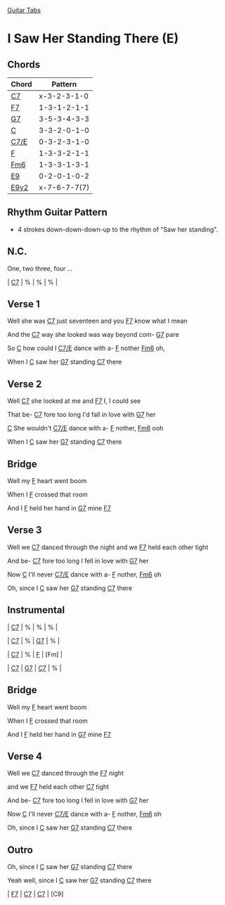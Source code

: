 [Guitar Tabs](index.md)

# I Saw Her Standing There (E)

## Chords

| Chord | Pattern |
| --- | --- |
| [C7] | <a name="C7">x-3-2-3-1-0</a> |
| [F7] | <a name="F7">1-3-1-2-1-1</a> |
| [G7] | <a name="G7">3-5-3-4-3-3</a> |
| [C] | <a name="C">3-3-2-0-1-0</a> |
| [C7/E] | <a name="C7/E">0-3-2-3-1-0</a> |
| [F] | <a name="F">1-3-3-2-1-1</a> |
| [Fm6] | <a name="Fm">1-3-3-1-3-1</a> |
| [E9] | <a name="E9">0-2-0-1-0-2</a> |
| [E9v2] | <a name="E9v2">x-7-6-7-7(7)</a> |

[C7]: #C7
[F7]: #F7
[G7]: #G7
[C]: #C
[C7/E]: #C7/E
[F]: #F
[Fm6]: #Fm6
[E9]: #E9
[E9v2]: #E9v2

## Rhythm Guitar Pattern
- 4 strokes down-down-down-up to the rhythm of "Saw her standing".

## N.C.

One, two three, four ...

| [C7] | % | % | % |

## Verse 1

Well she was [C7] just seventeen and you [F7] know what I mean

And the [C7] way she looked was way beyond com- [G7] pare

So [C] how could I [C7/E] dance with a- [F] nother [Fm6] oh,

When I [C] saw her [G7] standing [C7] there

## Verse 2

Well [C7] she looked at me and [F7] I, I could see

That be- [C7] fore too long I'd fall in love with [G7] her

[C] She wouldn't [C7/E] dance with a- [F] nother, [Fm6] ooh

When I [C] saw her [G7] standing [C7] there

## Bridge

Well my [F] heart went boom 

When I [F] crossed that room

And I [F] held her hand in [G7] mine [F7] 

## Verse 3

Well we [C7] danced through the night and we [F7] held each other tight

And be- [C7] fore too long I fell in love with [G7] her

Now [C] I'll never [C7/E] dance with a- [F] nother, [Fm6] oh

Oh, since I [C] saw her [G7] standing [C7] there

## Instrumental

| [C7] | % | % | % |

| [C7] | % | [G7] | % |

| [C7] | % | [F] | [Fm] |

| [C7] | [G7] | [C7] | % |

## Bridge

Well my [F] heart went boom 

When I [F] crossed that room

And I [F] held her hand in [G7] mine [F7] 

## Verse 4

Well we [C7] danced through the [F7] night

and we [F7] held each other [C7] tight

And be- [C7] fore too long I fell in love with [G7] her

Now [C] I'll never [C7/E] dance with a- [F] nother, [Fm6] oh

Oh, since I [C] saw her [G7] standing [C7] there
 
## Outro

Oh, since I [C] saw her [G7] standing [C7] there

Yeah well, since I [C] saw her [G7] standing [C7] there

| [F7] | [C7] | [C7] | [C9]

